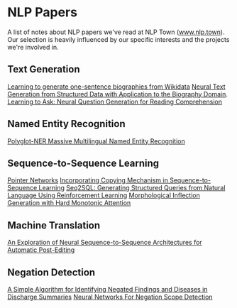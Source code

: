 # NLP Papers

A list of notes about NLP papers we've read at NLP Town (www.nlp.town). Our selection is 
heavily influenced by our specific interests and the projects we're involved in.

## Text Generation

[Learning to generate one-sentence biographies from Wikidata](Learning%20to%20generate%20one-sentence%20biographies%20from%20Wikidata.md)
[Neural Text Generation from Structured Data with Application to the Biography Domain](Neural%20Text%20Generation%20from%20Structured%20Data%20with%20Application%20to%20the%20Biography%20Domain.md).
[Learning to Ask: Neural Question Generation for Reading Comprehension](Learning%20to%20Ask:%20Neural%20Question%20Generation%20for%20Reading%20Comprehension.md)

## Named Entity Recognition

[Polyglot-NER Massive Multilingual Named Entity Recognition](Polyglot-NER%20Massive%20Multilingual%20Named%20Entity%20Recognition.md)

## Sequence-to-Sequence Learning

[Pointer Networks](Pointer%20Networks.md)
[Incorporating Copying Mechanism in Sequence-to-Sequence Learning](Incorporating%20Copying%20Mechanism%20in%20Sequence-to-Sequence%20Learning.md)
[Seq2SQL: Generating Structured Queries from Natural Language Using Reinforcement Learning](Seq2SQL:%20Generating%20Structured%20Queries%20from%20Natural%20Language%20Using%20Reinforcement%20Learning.md)
[Morphological Inflection Generation with Hard Monotonic Attention](Morphological%20Inflection%20Generation%20with%20Hard%20Monotonic%20Attention.md)

## Machine Translation

[An Exploration of Neural Sequence-to-Sequence Architectures for Automatic Post-Editing](An%20Exploration%20of%20Neural%20Sequence-to-Sequence%20Architectures%20for%20Automatic%20Post-Editing.md)

## Negation Detection

[A Simple Algorithm for Identifying Negated Findings and Diseases in Discharge Summaries](A%20Simple%20Algorithm%20for%20Identifying%20Negated%20Findings%20and%20Diseases%20in%20Discharge%20Summaries.md)
[Neural Networks For Negation Scope Detection](Neural%20Networks%20For%20Negation%20Scope%20Detection.md)